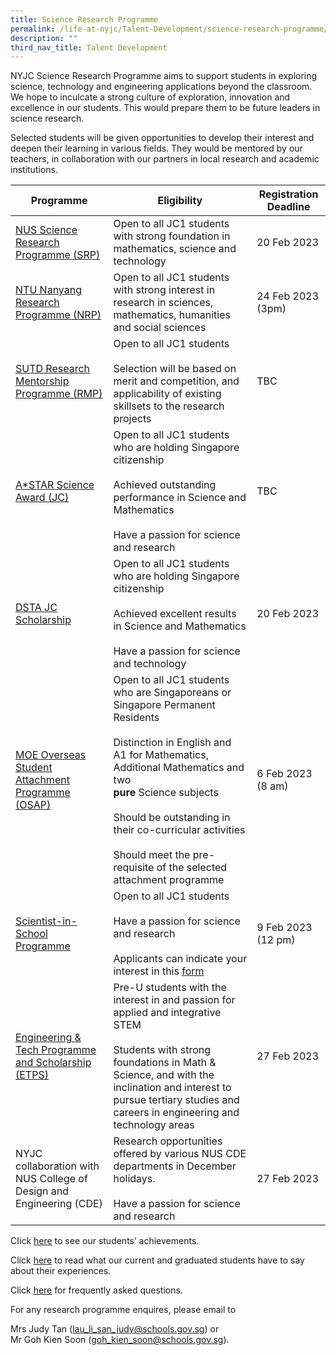 ```yaml
---
title: Science Research Programme
permalink: /life-at-nyjc/Talent-Development/science-research-programme/
description: ""
third_nav_title: Talent Development
---
```

NYJC Science Research Programme aims to support students in exploring science, technology and engineering applications beyond the classroom. We hope to inculcate a strong culture of exploration, innovation and excellence in our students. This would prepare them to be future leaders in science research.

Selected students will be given opportunities to develop their interest and deepen their learning in various fields. They would be mentored by our teachers, in collaboration with our partners in local research and academic institutions.

<table><thead><tr><th>Programme</th><th>Eligibility</th><th>Registration Deadline</th></tr></thead><tbody><tr><td><a href="https://ogp-nyjc-staging.netlify.app/srp/NUS" target="_blank" rel="noopener noreferrer">NUS Science Research Programme (SRP)</a></td><td>Open to all JC1 students with strong foundation in mathematics, science and technology</td><td>20 Feb 2023</td></tr><tr><td><a href="https://ogp-nyjc-staging.netlify.app/srp/NTU" target="_blank" rel="noopener noreferrer">NTU Nanyang Research Programme (NRP)</a></td><td>Open to all JC1 students with strong interest in research in sciences, mathematics, humanities and social sciences</td><td>24 Feb 2023<br/> (3pm)</td></tr><tr><td><a href="https://nanyangjc.moe.edu.sg/nyjc/announcements/nyjc-science-research-programme/sutd-research-mentorship-programme-rmp" target="_blank" rel="noopener noreferrer">SUTD Research Mentorship Programme (RMP)</a></td><td>Open to all JC1 students<br><br>Selection will be based on merit and competition, and applicability of existing skillsets to the research projects</td><td>TBC</td></tr><tr><td><a href="https://ogp-nyjc-staging.netlify.app/srp/ASTAR" target="_blank" rel="noopener noreferrer">A*STAR Science Award (JC)</a></td><td>Open to all JC1 students who are holding Singapore citizenship<br><br>Achieved outstanding performance in Science and Mathematics<br><br>Have a passion for science and research</td><td>TBC</td></tr><tr><td><a href="https://ogp-nyjc-staging.netlify.app/srp/DSTA" target="_blank" rel="noopener noreferrer">DSTA JC Scholarship</a></td><td>Open to all JC1 students who are holding Singapore citizenship<br><br>Achieved excellent results in Science and Mathematics<br><br>Have a passion for science and technology</td><td>20 Feb 2023</td></tr><tr><td><a href="https://ogp-nyjc-staging.netlify.app/srp/OSAP" target="_blank" rel="noopener noreferrer">MOE Overseas Student Attachment Programme (OSAP)</a></td><td>Open to all JC1 students who are Singaporeans or Singapore Permanent Residents<br><br>Distinction in English and A1 for Mathematics, Additional Mathematics and two<br><strong>pure</strong> Science subjects<br><br>Should be outstanding in their co-curricular activities<br><br>Should meet the pre-requisite of the selected attachment programme</td><td>6 Feb 2023<br>(8 am)</td></tr><tr><td><a href="https://ogp-nyjc-staging.netlify.app/srp/SISP" target="_blank" rel="noopener noreferrer">Scientist-in-School Programme </a></td><td>Open to all JC1 students<br><br>Have a passion for science and research<br><br>Applicants can indicate your interest in this <a href="https://form.gov.sg/61e64a430d073a0012948760" target="_blank" rel="noopener noreferrer">form</a></td><td>9 Feb 2023 <br>(12 pm)</td></tr><tr><td><a href="https://ogp-nyjc-staging.netlify.app/srp/ETPS" target="_blank" rel="noopener noreferrer">Engineering & Tech Programme and Scholarship (ETPS)</a></td><td>Pre-U students with the interest in and passion for applied and integrative STEM<br><br>Students with strong  foundations in Math & Science, and with the inclination and interest to pursue tertiary studies and careers in engineering and technology areas</td><td>27 Feb 2023</td></tr><tr><td>NYJC collaboration with NUS College of Design and Engineering (CDE)</td><td>Research opportunities offered by various NUS CDE departments in December holidays.<br><br>Have a passion for science and research</td><td>27 Feb 2023</td></tr></tbody></table>



<p>CIick&nbsp;<a href="https://nanyangjc.moe.edu.sg/2021/01/11/our-achievements/?fl_builder" target="_blank" rel="noopener">here</a>&nbsp;to see our students&rsquo; achievements.</p>
<p>Click&nbsp;<a href="https://nanyangjc.moe.edu.sg/2021/01/11/testimonials/" target="_blank" rel="noopener">here</a>&nbsp;to read what our current and graduated students have to say about their experiences.</p>
<p>Click&nbsp;<a href="https://nanyangjc.moe.edu.sg/frequently-asked-questions/" target="_blank" rel="noopener">here</a>&nbsp;for frequently asked questions.</p>
<p>For any research programme enquires, please email to</p>
<p>Mrs Judy Tan (<a href="mailto:lau_li_san_judy@schools.gov.sg">lau_li_san_judy@schools.gov.sg</a>) or<br />Mr Goh Kien Soon (<a href="mailto:goh_kien_soon@moe.edu.sg">goh_kien_soon@schools.gov.sg</a>).</p>